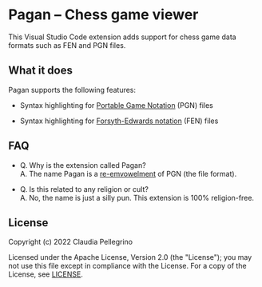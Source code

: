 # Pagan – Chess game viewer

This Visual Studio Code extension adds support for chess game data
formats such as FEN and PGN files.

## What it does

Pagan supports the following features:

- Syntax highlighting for
  [Portable Game Notation](https://en.wikipedia.org/wiki/Portable_Game_Notation)
  (PGN) files

- Syntax highlighting for
  [Forsyth-Edwards notation](https://en.wikipedia.org/wiki/Forsyth%E2%80%93Edwards_Notation)
  (FEN) files

## FAQ

- Q. Why is the extension called Pagan?  
  A. The name Pagan is a [re-emvowelment](https://en.wikipedia.org/wiki/Disemvoweling) of PGN (the file format).

- Q. Is this related to any religion or cult?  
  A. No, the name is just a silly pun. This extension is 100%
  religion-free.

## License

Copyright (c) 2022 Claudia Pellegrino

Licensed under the Apache License, Version 2.0 (the "License");
you may not use this file except in compliance with the License.
For a copy of the License, see [LICENSE](LICENSE).
